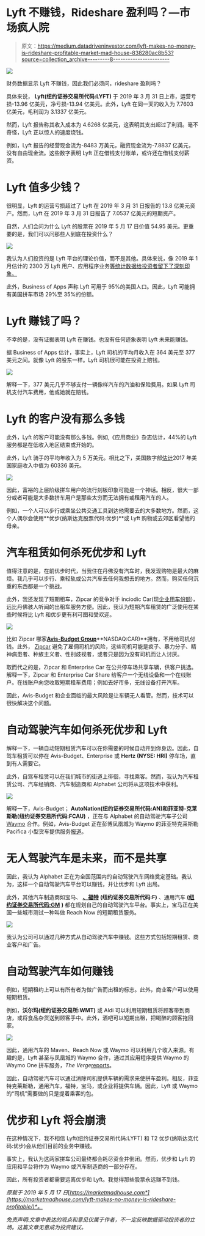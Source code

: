# Lyft 不赚钱，Rideshare 盈利吗？—市场疯人院

> 原文：<https://medium.datadriveninvestor.com/lyft-makes-no-money-is-rideshare-profitable-market-mad-house-838280ac8b53?source=collection_archive---------8----------------------->

[![](img/cb4740ddc7268aa5aa712b416711e5bd.png)](http://www.track.datadriveninvestor.com/1B9E)

财务数据显示 Lyft 不赚钱，因此我们必须问，rideshare 盈利吗？

具体来说， **Lyft(纽约证券交易所代码:LYFT)** 于 2019 年 3 月 31 日上市，运营亏损-13.96 亿美元，净亏损-13.94 亿美元。此外，Lyft 在同一天的收入为 7.7603 亿美元，毛利润为 3.1337 亿美元。

然而，Lyft 报告称其收入成本为 4.6268 亿美元，这表明其支出超过了利润。毫不奇怪，Lyft 正以惊人的速度烧钱。

例如，Lyft 报告的经营现金流为-8483 万美元，融资现金流为-7.8837 亿美元，没有自由现金流。这些数字表明 Lyft 正在借钱支付账单，或许还在借钱支付薪资。

# Lyft 值多少钱？

很明显，Lyft 的运营亏损超过了 Lyft 在 2019 年 3 月 31 日报告的 13.8 亿美元资产。然而，Lyft 在 2019 年 3 月 31 日报告了 7.0537 亿美元的短期资产。

自然，人们会问为什么 Lyft 的股票在 2019 年 5 月 17 日价值 54.95 美元。更重要的是，我们可以问那些人到底在投资什么？

![](img/9d279c629b9718a5f5ae974eac77fa16.png)

我认为人们投资的是 Lyft 平台的理论价值，而不是其他。具体来说，像 2019 年 1 月估计的 2300 万 Lyft 用户、应用程序业务[等统计数据给投资者留下了深刻印象。](http://www.businessofapps.com/data/lyft-statistics/)

此外，Business of Apps 声称 Lyft 可用于 95%的美国人口。因此，Lyft 可能拥有美国拼车市场 29%至 35%的份额。

# Lyft 赚钱了吗？

不幸的是，没有证据表明 Lyft 在赚钱。也没有任何迹象表明 Lyft 未来能赚钱。

据 Business of Apps 估计，事实上，Lyft 司机的平均月收入在 364 美元至 377 美元之间。就像 Lyft 的股东一样。Lyft 司机很可能在投资上赔钱。

![](img/d142359eeb86a2dbb114dc35b350422c.png)

解释一下，377 美元几乎不够支付一辆像样汽车的汽油和保险费用。如果 Lyft 司机支付汽车费用，他或她就在赔钱。

# Lyft 的客户没有那么多钱

此外，Lyft 的客户可能没有那么多钱。例如,《应用商业》杂志估计，44%的 Lyft 服务都是在低收入地区结束或开始的。

此外，Lyft 骑手的平均年收入为 5 万美元。相比之下，美国数字部[估计](https://www.deptofnumbers.com/income/us/)2017 年美国家庭收入中值为 60336 美元。

![](img/9a70ab832620976209ceaca5e1734837.png)

因此，富裕的上层阶级拼车用户的流行刻板印象可能是一个神话。相反，很大一部分或者可能是大多数拼车用户是那些太穷而无法拥有或租用汽车的人。

例如，一个人可以步行或乘坐公共交通工具到达他需要去的大多数地方。然而，这个人偶尔会使用**优步(纳斯达克股票代码:优步)**或 Lyft 购物或去郊区看望他的母亲。

# 汽车租赁如何杀死优步和 Lyft

值得注意的是，在前优步时代，当我住在丹佛没有汽车时，我发现购物是最大的麻烦。我几乎可以步行、乘轻轨或公共汽车去任何我想去的地方。然而，购买任何沉重的东西都是一个挑战。

此外，我还发现了短期租车，Zipcar 的竞争对手 inciodic Car(现[企业用车份额](https://www.enterprisecarshare.com/us/en/our-story.html))，远比丹佛骇人听闻的出租车服务方便。因此，我认为短期汽车租赁的广泛使用在某些时候将比 Lyft 和优步更有利可图和受欢迎。

![](img/a385b3d41ac820c3f0466b29e83b49e0.png)

比如 Zipcar 哪家[**Avis-Budget Group**](https://marketmadhouse.com/is-the-avis-budget-group-making-money/)**NASDAQ:CAR)**拥有，不用给司机付钱。此外， [Zipcar](https://www.zipcar.com/?&gclid=EAIaIQobChMI2uD6pO6b4gIVk7fsCh1YIwBtEAAYASAAEgI3z_D_BwE) 避免了雇佣司机的风险，这些司机可能是疯子、暴力分子、精神病患者、种族主义者、性别歧视者，或者只是因为没有司机而让人讨厌。

取而代之的是，Zipcar 和 Enterprise Car 在公共停车场共享车辆，供客户挑选。解释一下，Zipcar 和 Enterprise Car Share 给客户一个无线设备和一个在线账户。在线账户向您收取短期租车费用；例如去好市多，无线设备打开汽车。

因此，Avis-Budget 和企业面临的最大风险是让车辆无人看管。然而，技术可以很快解决这个问题。

# 自动驾驶汽车如何杀死优步和 Lyft

解释一下，一辆自动短期租赁汽车可以在你需要的时候自动开到你身边。因此，自驾车租赁可以停在 Avis-Budget、Enterprise 或 **Hertz (NYSE: HRI)** 停车场，直到有人需要它。

此外，自驾车租赁可以在我们城市的街道上徘徊，寻找乘客。然而，我认为汽车租赁公司、汽车经销商、汽车制造商和 Alphabet 公司将从这项技术中获利。

![](img/9588160d2b04e2c41f6a0a847b8fd7e3.png)

解释一下，Avis-Budget； **AutoNation(纽约证券交易所代码:AN)**和**菲亚特-克莱斯勒(纽约证券交易所代码:FCAU)** ，正在与 Alphabet 的自动驾驶汽车子公司 [Waymo](https://marketmadhouse.com/will-waymo-boost-fiat-chrysler-automobiles-fcau/) 合作。例如，Avis-Budget 正在彭博凤凰城为 Waymo 的菲亚特克莱斯勒 Pacifica 小型货车提供服务[报道](https://www.bloomberg.com/news/articles/2017-06-26/alphabet-inks-deal-for-avis-to-manage-self-driving-car-fleet)。

# 无人驾驶汽车是未来，而不是共享

因此，我认为 Alphabet 正在为全国范围内的自动驾驶汽车网络奠定基础。我认为，这样一个自动驾驶汽车平台可以赚钱，并让优步和 Lyft 出局。

此外，其他汽车制造商如宝马、 [**、福特**](https://marketmadhouse.com/will-ford-motor-f-make-money-from-self-driving-cars/) **(纽约证券交易所代码:F)** 、通用汽车 [**(纽约证券交易所代码:GM**](https://www.mavendrive.com/) **)** 都在规划自己的自动驾驶汽车平台。事实上，宝马正在美国一些城市测试一种叫做 Reach Now 的短期租赁服务。

![](img/64d215bf3fa2ee43c7633d8ac1c4b0d2.png)

我认为公司可以通过几种方式从自动驾驶汽车中赚钱。这些方式包括短期租赁、商业客户和广告。

# 自动驾驶汽车如何赚钱

例如，短期租约上可以有所有者为做广告而出租的标志。此外，商业客户可以使用短期租赁。

例如，**沃尔玛(纽约证券交易所:WMT)** 或 Aldi 可以利用短期租赁将顾客带到商店，或将食品杂货送到顾客手中。此外，酒吧可以短期出租，把喝醉的顾客拖回家。

![](img/3fbd50786120a2c8826020dcc520cc60.png)

因此，通用汽车的 Maven、Reach Now 或 Waymo 可以利用几个收入来源。有趣的是，Lyft 甚至与凤凰城的 Waymo 合作，通过其应用程序提供 Waymo 的 Waymo One 拼车服务，*The Verge*[reports](https://www.theverge.com/2019/5/7/18536003/waymo-lyft-self-driving-ride-hail-app-phoenix)。

因此，自动驾驶汽车可以通过消除司机提供车辆的需求来使拼车盈利。相反，菲亚特克莱斯勒，通用汽车，福特，宝马，或企业将提供车辆。因此，Lyft 或 Waymo 的“司机”需要做的只是提着乘客的包。

# 优步和 Lyft 将会崩溃

在这种情况下，我不相信 Lyft(纽约证券交易所代码:LYFT) 和 T2 优步(纳斯达克代码:优步)会从他们目前的业务中赚钱。

事实上，我认为这两家拼车公司最终都会耗尽资金并倒闭。然而，优步和 Lyft 的应用和平台将作为 Waymo 或汽车制造商的一部分存在。

因此，所有投资者都需要远离优步和 Lyft。我觉得那些股票永远赚不到钱。

*原载于 2019 年 5 月 17 日*[*https://marketmadhouse.com*](https://marketmadhouse.com/lyft-makes-no-money-is-rideshare-profitable/)*。*

*免责声明:文章中表达的观点和意见仅属于作者，不一定反映数据驱动投资者的立场。这篇文章无意成为投资建议。*